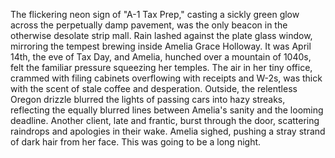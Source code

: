 The flickering neon sign of "A-1 Tax Prep," casting a sickly green glow across the perpetually damp pavement, was the only beacon in the otherwise desolate strip mall.  Rain lashed against the plate glass window, mirroring the tempest brewing inside Amelia Grace Holloway.  It was April 14th, the eve of Tax Day, and Amelia, hunched over a mountain of 1040s, felt the familiar pressure squeezing her temples.  The air in her tiny office, crammed with filing cabinets overflowing with receipts and W-2s, was thick with the scent of stale coffee and desperation.  Outside, the relentless Oregon drizzle blurred the lights of passing cars into hazy streaks, reflecting the equally blurred lines between Amelia's sanity and the looming deadline.  Another client, late and frantic, burst through the door, scattering raindrops and apologies in their wake. Amelia sighed, pushing a stray strand of dark hair from her face. This was going to be a long night.
